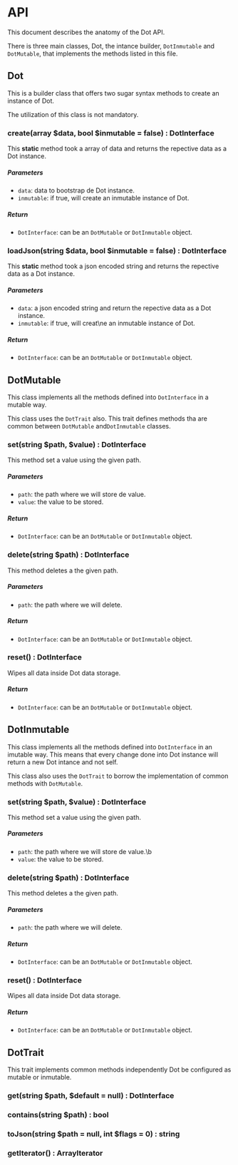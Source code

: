 # API

This document describes the anatomy of the Dot API.

There is three main classes, Dot, the intance builder, `DotInmutable` and `DotMutable`, that implements the methods listed in this file.

## Dot

This is a builder class that offers two sugar syntax methods to create an instance of Dot.

The utilization of this class is not mandatory.

### create(array $data, bool $inmutable = false) : DotInterface

This **static** method took a array of data and returns the repective data as a Dot instance.

##### Parameters

* `data`: data to bootstrap de Dot instance.
* `inmutable`: if true, will create an inmutable instance of Dot.

##### Return

* `DotInterface`: can be an `DotMutable` or `DotInmutable` object.

### loadJson(string $data, bool $inmutable = false) : DotInterface

This **static** method took a json encoded string and returns the repective data as a Dot instance.

##### Parameters
* `data`: a json encoded string and return the repective data as a Dot instance.
* `inmutable`: if true, will creat\ne an inmutable instance of Dot.

##### Return

* `DotInterface`: can be an `DotMutable` or `DotInmutable` object.

## DotMutable

This class implements all the methods defined into `DotInterface` in a mutable way.

This class uses the `DotTrait` also. This trait defines methods tha are common between `DotMutable` and`DotInmutable` classes.

### set(string $path, $value) : DotInterface

This method set a value using the given path.

##### Parameters

* `path`: the path where we will store de value.
* `value`: the value to be stored.

##### Return

* `DotInterface`: can be an `DotMutable` or `DotInmutable` object.

### delete(string $path) : DotInterface

This method deletes a the given path.

##### Parameters

* `path`: the path where we will delete.

##### Return

* `DotInterface`: can be an `DotMutable` or `DotInmutable` object.

### reset() : DotInterface

Wipes all data inside Dot data storage.

##### Return

* `DotInterface`: can be an `DotMutable` or `DotInmutable` object.

## DotInmutable

This class implements all the methods defined into `DotInterface` in an imutable way. This means that every change done into Dot instance will return a new Dot intance and not self.

This class also uses the `DotTrait` to borrow the implementation of common methods with `DotMutable`.

### set(string $path, $value) : DotInterface

This method set a value using the given path.

##### Parameters

* `path`: the path where we will store de value.\b
* `value`: the value to be stored.

### delete(string $path) : DotInterface

This method deletes a the given path.

##### Parameters

* `path`: the path where we will delete.

##### Return

* `DotInterface`: can be an `DotMutable` or `DotInmutable` object.

### reset() : DotInterface

Wipes all data inside Dot data storage.

##### Return

* `DotInterface`: can be an `DotMutable` or `DotInmutable` object.

## DotTrait

This trait implements common methods independently Dot be configured as mutable or inmutable.


### get(string $path, $default = null) : DotInterface
### contains(string $path) : bool
### toJson(string $path = null, int $flags = 0) : string
### getIterator() : ArrayIterator
